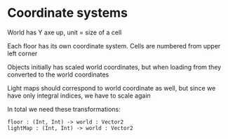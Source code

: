 # Coordinate systems

World has Y axe up, unit = size of a cell

Each floor has its own coordinate system. Cells are numbered from upper left corner

Objects initially has scaled world coordinates, but when loading from they converted to the world coordinates

Light maps should correspond to world coordinate as well, but since we have only integral indices, we have to scale 
again 

In total we need these transformations:

```
floor : (Int, Int) -> world : Vector2
lightMap : (Int, Int) -> world : Vector2
```






